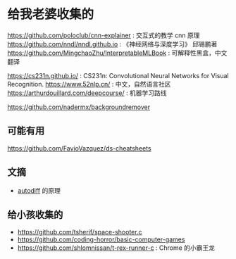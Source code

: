 # 给我老婆收集的

https://github.com/poloclub/cnn-explainer : 交互式的教学 cnn 原理
https://github.com/nndl/nndl.github.io  : 《神经网络与深度学习》 邱锡鹏著
https://github.com/MingchaoZhu/InterpretableMLBook : 可解释性黑盒，中文翻译

https://cs231n.github.io/ : CS231n: Convolutional Neural Networks for Visual Recognition.
https://www.52nlp.cn/ : 中文，自然语言社区
https://arthurdouillard.com/deepcourse/ : 机器学习路线

https://github.com/nadermx/backgroundremover

## 可能有用
https://github.com/FavioVazquez/ds-cheatsheets

## 文摘
- [autodiff](https://douglasorr.github.io/2021-11-autodiff/article.html) 的原理

## 给小孩收集的
- https://github.com/tsherif/space-shooter.c
- https://github.com/coding-horror/basic-computer-games
- https://github.com/shlomnissan/t-rex-runner-c : Chrome 的小霸王龙
